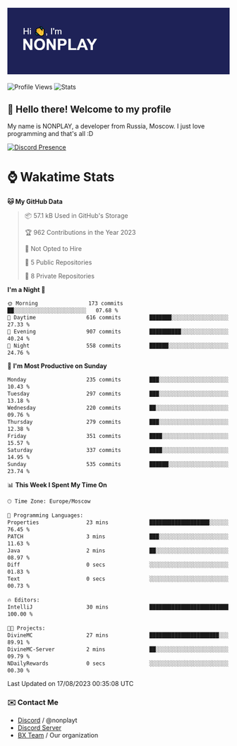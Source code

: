 ![Discord Presence](./header.png)
<br></br>
![Profile Views](https://komarev.com/ghpvc/?username=NONPLAYT&color=blue&style=for-the-badge)
![Stats](https://img.shields.io/badge/0%25-OPTIMIZED-orange?style=for-the-badge)


## :wave: Hello there! Welcome to my profile

My name is NONPLAY, a developer from Russia, Moscow. I just love programming and that's all :D

[![Discord Presence](https://lanyard.cnrad.dev/api/597087584090587177?showDisplayName=true)](https://discord.com/users/597087584090587177) 

# ⌚ Wakatime Stats

<!--START_SECTION:waka-->
**🐱 My GitHub Data** 

> 📦 57.1 kB Used in GitHub's Storage 
 > 
> 🏆 962 Contributions in the Year 2023
 > 
> 🚫 Not Opted to Hire
 > 
> 📜 5 Public Repositories 
 > 
> 🔑 8 Private Repositories 
 > 
**I'm a Night 🦉** 

```text
🌞 Morning                173 commits         ██░░░░░░░░░░░░░░░░░░░░░░░   07.68 % 
🌆 Daytime                616 commits         ███████░░░░░░░░░░░░░░░░░░   27.33 % 
🌃 Evening                907 commits         ██████████░░░░░░░░░░░░░░░   40.24 % 
🌙 Night                  558 commits         ██████░░░░░░░░░░░░░░░░░░░   24.76 % 
```
📅 **I'm Most Productive on Sunday** 

```text
Monday                   235 commits         ███░░░░░░░░░░░░░░░░░░░░░░   10.43 % 
Tuesday                  297 commits         ███░░░░░░░░░░░░░░░░░░░░░░   13.18 % 
Wednesday                220 commits         ██░░░░░░░░░░░░░░░░░░░░░░░   09.76 % 
Thursday                 279 commits         ███░░░░░░░░░░░░░░░░░░░░░░   12.38 % 
Friday                   351 commits         ████░░░░░░░░░░░░░░░░░░░░░   15.57 % 
Saturday                 337 commits         ████░░░░░░░░░░░░░░░░░░░░░   14.95 % 
Sunday                   535 commits         ██████░░░░░░░░░░░░░░░░░░░   23.74 % 
```


📊 **This Week I Spent My Time On** 

```text
🕑︎ Time Zone: Europe/Moscow

💬 Programming Languages: 
Properties               23 mins             ███████████████████░░░░░░   76.45 % 
PATCH                    3 mins              ███░░░░░░░░░░░░░░░░░░░░░░   11.63 % 
Java                     2 mins              ██░░░░░░░░░░░░░░░░░░░░░░░   08.97 % 
Diff                     0 secs              ░░░░░░░░░░░░░░░░░░░░░░░░░   01.83 % 
Text                     0 secs              ░░░░░░░░░░░░░░░░░░░░░░░░░   00.73 % 

🔥 Editors: 
IntelliJ                 30 mins             █████████████████████████   100.00 % 

🐱‍💻 Projects: 
DivineMC                 27 mins             ██████████████████████░░░   89.91 % 
DivineMC-Server          2 mins              ██░░░░░░░░░░░░░░░░░░░░░░░   09.79 % 
NDailyRewards            0 secs              ░░░░░░░░░░░░░░░░░░░░░░░░░   00.30 % 
```


 Last Updated on 17/08/2023 00:35:08 UTC
<!--END_SECTION:waka-->

### ✉️ Contact Me

- [Discord](https://discord.com/users/597087584090587177) / @nonplayt
- [Discord Server](https://discord.gg/p7cxhw7E2M)
- [BX Team](https://github.com/BX-Team) / Our organization
